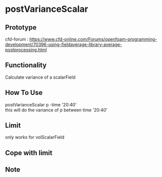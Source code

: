 # postVarianceScalar

## Prototype
cfd-forum : https://www.cfd-online.com/Forums/openfoam-programming-development/70396-using-fieldaverage-library-average-postprocessing.html

## Functionality
Calculate variance of a scalarField

## How To Use
postVarianceScalar p -time '20:40'   
this will do the variance of p between time '20:40'

## Limit
only works for volScalarField

## Cope with limit

## Note
